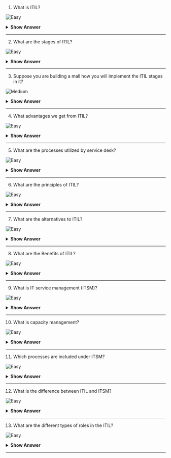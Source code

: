 1. What is ITIL?

![Easy](https://github.com/revaturelabs/interviewquestions/blob/dev/ComplexityTags/simple%20(2).svg)

<details><summary><b> Show Answer</b></summary>
  
<blockquote>
  
ITIL means Information Technology Infrastructure Library which is a framework that describe the best practices for delivering IT services. It helps organizations to achieve their goals with the best way to plan, manage and deliver.

</blockquote>
  
</details>

---

2. What are the stages of ITIL?

![Easy](https://github.com/revaturelabs/interviewquestions/blob/dev/ComplexityTags/simple%20(2).svg)

<details><summary><b> Show Answer</b></summary>
  
<blockquote>
  
In ITIL there are total 5 stages
Service Strategy,
Service Design,
Service Transition,
Service Operation,
Continual Service Improvement.

</blockquote>
  
</details>

---

3. Suppose you are building a mall how you will implement the ITIL stages in it?

![Medium](https://github.com/revaturelabs/interviewquestions/blob/dev/ComplexityTags/Medium%20(2).svg)

<details><summary><b> Show Answer</b></summary>
  
<blockquote>
  
First, we will implement the service strategy state where we will plan which type of mall we want to build, what services we will provide in that mall, and what can be the main attraction for the customers in that mall. 
In service design, we will create an on-paper layout for the design. 
In service transition, we will do the physical implementation of the design finalized in the service design stage. 
In the service operation stage, we will monitor if the selling operation is executed without any errors and if all the products are properly packed. Following our observations, we discovered that if a product is not in high demand, removing it from the list and improving service quality through feedback will fall under the Continual Service Improvement stage.


</blockquote>
  
</details>

---

4. What advantages we get from ITIL?

![Easy](https://github.com/revaturelabs/interviewquestions/blob/dev/ComplexityTags/simple%20(2).svg)

<details><summary><b> Show Answer</b></summary>
  
<blockquote>
  
By using ITIL we can increase the customer satisfaction, it helps to create structure of an organization and improves the decision making process.

</blockquote>
  
</details>

---

5. What are the processes utilized by service desk?

![Easy](https://github.com/revaturelabs/interviewquestions/blob/dev/ComplexityTags/simple%20(2).svg)

<details><summary><b> Show Answer</b></summary>
  
<blockquote>
  
The service desk utilizes processes, workflows, and procedures required for sustaining the stability of services like incident management, request fulfilment, and access management.

</blockquote>
  
</details>

---

6. What are the principles of ITIL?

![Easy](https://github.com/revaturelabs/interviewquestions/blob/dev/ComplexityTags/simple%20(2).svg)

<details><summary><b> Show Answer</b></summary>
  
<blockquote>
  
Focus on value
Start where you are
Progress iteratively with feedback
Collaborate and promote visibility
Think and work holistically
Keep it simple and practical
Optimize and automate


</blockquote>
  
</details>

---

7. What are the alternatives to ITIL?

![Easy](https://github.com/revaturelabs/interviewquestions/blob/dev/ComplexityTags/simple%20(2).svg)

<details><summary><b> Show Answer</b></summary>
  
<blockquote>
  
COBIT5, eTOM, Microsoft Operations Framework, ISO/IEC  20000

</blockquote>
  
</details>

---

8. What are the Benefits of ITIL?

![Easy](https://github.com/revaturelabs/interviewquestions/blob/dev/ComplexityTags/simple%20(2).svg)

<details><summary><b> Show Answer</b></summary>
  
<blockquote>
  
ITIL aligns IT and business in the best way possible. It improves customer satisfaction through service delivery. ITIL reduces the cost of services by better utilization of resources. ITIL provides better risk management in the event of business and service disruption.

</blockquote>
  
</details>

---

9. What is IT service management (ITSM)?

![Easy](https://github.com/revaturelabs/interviewquestions/blob/dev/ComplexityTags/simple%20(2).svg)

<details><summary><b> Show Answer</b></summary>
  
<blockquote>
  
ITSM is a strategic approach to IT management, with a focus on delivering value to customers. ITSM clearly defines the roles and responsibilities of every individual and department with regard to IT services. 

</blockquote>
  
</details>

---

10. What is capacity management?

![Easy](https://github.com/revaturelabs/interviewquestions/blob/dev/ComplexityTags/simple%20(2).svg)

<details><summary><b> Show Answer</b></summary>
  
<blockquote>
  
ITIL capacity management contains the service designs, plans, and processes to ensure the business demand mentioned in the SLA.

</blockquote>
  
</details>

---

11. Which processes are included under ITSM?

![Easy](https://github.com/revaturelabs/interviewquestions/blob/dev/ComplexityTags/simple%20(2).svg)

<details><summary><b> Show Answer</b></summary>
  
<blockquote>
  
The ITSM process helps you to manage IT services. The following processes are included under ITSM.
Incident Management,
Change Management,
Problem Management,
Knowledge Management,
Release Management,
Finance Management.

</blockquote>
  
</details>

---

12. What is the difference between ITIL and ITSM?

![Easy](https://github.com/revaturelabs/interviewquestions/blob/dev/ComplexityTags/simple%20(2).svg)

<details><summary><b> Show Answer</b></summary>
  
<blockquote>
  
In order to manage an organization's IT operations and services, best practises and guidelines are outlined in the ITIL framework. Better IT services and enhanced business are made possible by ITSM processes that are created using the ITIL framework.

</blockquote>
  
</details>

---

13. What are the different types of roles in the ITIL? 

![Easy](https://github.com/revaturelabs/interviewquestions/blob/dev/ComplexityTags/simple%20(2).svg)

<details><summary><b> Show Answer</b></summary>
  
<blockquote>
  
Incident manager,Problem manager, Change manager, Business relationship manager, Project Manager, Service level Manager etc.

</blockquote>
  
</details>

---



